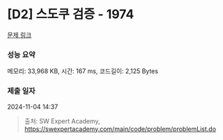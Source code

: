 # [D2] 스도쿠 검증 - 1974 

[문제 링크](https://swexpertacademy.com/main/code/problem/problemDetail.do?contestProbId=AV5Psz16AYEDFAUq) 

### 성능 요약

메모리: 33,968 KB, 시간: 167 ms, 코드길이: 2,125 Bytes

### 제출 일자

2024-11-04 14:37



> 출처: SW Expert Academy, https://swexpertacademy.com/main/code/problem/problemList.do